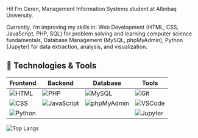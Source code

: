 Hi! I’m Ceren, Management Information Systems student at Altınbaş University.

Currently, I’m improving my skills in:
Web Development (HTML, CSS, JavaScript, PHP, SQL) for problem solving and learning computer science fundamentals, Database Management (MySQL, phpMyAdmin), Python (Jupyter) for data extraction, analysis, and visualization.

## 🚀 Technologies & Tools

| Frontend | Backend | Database | Tools |
|----------|---------|----------|-------|
| ![HTML](https://img.icons8.com/color/48/000000/html-5.png) | ![PHP](https://img.icons8.com/color/48/000000/php.png) | ![MySQL](https://img.icons8.com/color/48/000000/mysql-logo.png) | ![Git](https://img.icons8.com/color/48/000000/git.png) |
| ![CSS](https://img.icons8.com/color/48/000000/css3.png) | ![JavaScript](https://img.icons8.com/color/48/000000/javascript.png) | ![phpMyAdmin](https://img.icons8.com/color/48/000000/database.png) | ![VSCode](https://img.icons8.com/color/48/000000/visual-studio-code-2019.png) |
| ![Python](https://img.icons8.com/color/48/000000/python.png) |   |   | ![Jupyter](https://img.icons8.com/color/48/000000/jupyter.png) |


![Top Langs](https://github-readme-stats.vercel.app/api/top-langs/?username=cerensinen&layout=compact&theme=radical)


